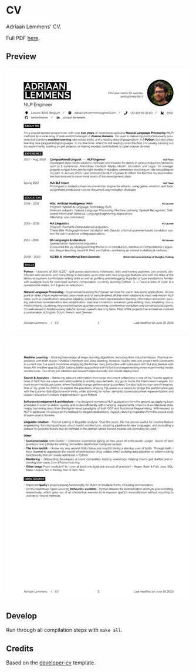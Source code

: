 # CV

Adriaan Lemmens' CV.

Full PDF [here](/cv.pdf).

## Preview

![page1](/cv-0.png)

![page2](/cv-1.png)

## Develop

Run through all compilation steps with `make all`.

## Credits

Based on the
[developer-cv](https://www.latextemplates.com/template/developer-cv) template.

